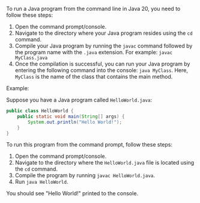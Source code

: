 To run a Java program from the command line in Java 20, you need to follow these steps:

1. Open the command prompt/console.
2. Navigate to the directory where your Java program resides using the `cd` command.
3. Compile your Java program by running the `javac` command followed by the program name with the `.java` extension. For example: `javac MyClass.java`
4. Once the compilation is successful, you can run your Java program by entering the following command into the console: `java MyClass`. Here, `MyClass` is the name of the class that contains the main method.

Example:

Suppose you have a Java program called `HelloWorld.java`:

```java
public class HelloWorld {
    public static void main(String[] args) {
        System.out.println("Hello World!");
    }
}
```

To run this program from the command prompt, follow these steps:
1. Open the command prompt/console.
2. Navigate to the directory where the `HelloWorld.java` file is located using the `cd` command.
3. Compile the program by running `javac HelloWorld.java`.
4. Run `java HelloWorld`.

You should see "Hello World!" printed to the console.